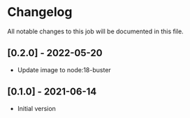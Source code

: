 # Changelog
All notable changes to this job will be documented in this file.

## [0.2.0] - 2022-05-20
* Update image to node:18-buster

## [0.1.0] - 2021-06-14
* Initial version